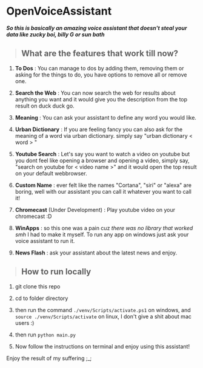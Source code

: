 # OpenVoiceAssistant

***So this is basically an amazing voice assistant that doesn't steal your data like zucky boi, billy G or sun bath*** 

> ## What are the features that work till now?

1. **To Dos** : You can manage to dos by adding them, removing them or asking for the things to do, you have options to remove all or remove one.

2. **Search the Web** : You can now search the web for results about anything you want and it would give you the description from the top result on duck duck go.

3. **Meaning** : You can ask your assistant to define any word you would like.

4. **Urban Dictionary** : If you are feeling fancy you can also ask for the meaning of a word via urban dictionary. simply say "urban dictionary < word > "

5. **Youtube Search** : Let's say you want to watch a video on youtube but you dont feel like opening a browser and opening a video, simply say, "search on youtube for < video name >" and it would open the top result on your default webbrowser.

6. **Custom Name** : ever felt like the names "Cortana", "siri" or "alexa" are boring, well with our assistant you can call it whatever you want to call it!

7. **Chromecast** (Under Development) : Play youtube video on your chromecast :D

8. **WinApps** : so this one was a pain cuz *there was no library that worked smh* I had to make it myself. To run any app on windows just ask your voice assistant to run it.

9. **News Flash** : ask your assistant about the latest news and enjoy.

> ## How to run locally

1. git clone this repo 

2. cd to folder directory

3. then run the command `./venv/Scripts/activate.ps1` on windows, and `source ./venv/Scripts/activate` on linux, I don't give a shit about mac users :)

4. then run `python main.py`

5. Now follow the instructions on terminal and enjoy using this assistant!


Enjoy the result of my suffering ;_;

